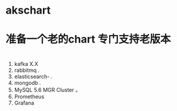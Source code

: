 # akschart
# 准备一个老的chart 专门支持老版本
#
1.	kafka               X.X
2.	rabbitmq            *.*
3.	elasticsearch-      *.*
4.	mongodb             *.*
5.  MySQL  5.6  MGR Cluster *。*
6.  Prometheus
7.  Grafana

